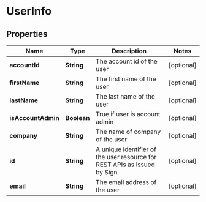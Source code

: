 
# UserInfo

## Properties
Name | Type | Description | Notes
------------ | ------------- | ------------- | -------------
**accountId** | **String** | The account id of the user |  [optional]
**firstName** | **String** | The first name of the user |  [optional]
**lastName** | **String** | The last name of the user |  [optional]
**isAccountAdmin** | **Boolean** | True if user is account admin |  [optional]
**company** | **String** | The name of company of the user |  [optional]
**id** | **String** | A unique identifier of the user resource for REST APIs as issued by Sign. |  [optional]
**email** | **String** | The email address of the user |  [optional]



